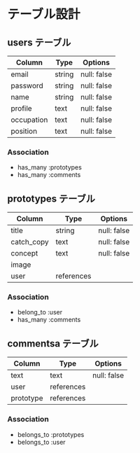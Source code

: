 # テーブル設計

## users テーブル

| Column     | Type   | Options     |
| --------   | ------ | ----------- |
| email      | string | null: false |
| password   | string | null: false |
| name       | string | null: false |
| profile    | text   | null: false |
| occupation | text   | null: false |
| position   | text   | null: false |

### Association

- has_many :prototypes
- has_many :comments



## prototypes テーブル

| Column        | Type         | Options     |
| --------      | ------       | ----------- |
| title         | string       | null: false |
| catch_copy    | text         | null: false |
| concept       | text         | null: false |
| image         |              |             |
| user          | references   |             |

### Association

- belong_to :user
- has_many :comments



## commentsa テーブル

| Column      | Type       | Options     |
| ------      | ---------- | ------------|
| text        | text       | null: false |
| user        | references |             |
| prototype   | references |             |

### Association

- belongs_to :prototypes
- belongs_to :user